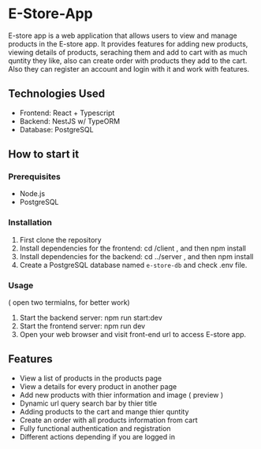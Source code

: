 # E-Store-App
E-store app is a web application that allows users to view and manage products in the E-store app. It provides features for adding new products, viewing details of products, seraching them and add to cart with as much quntity they like, also can create order with products they add to the cart. Also they can register an account and login with it and work with features.

## Technologies Used

- Frontend: React + Typescript
- Backend: NestJS w/ TypeORM
- Database: PostgreSQL

## How to start it

### Prerequisites

- Node.js 
- PostgreSQL

### Installation

1. First clone the repository
2. Install dependencies for the frontend:
cd /client , and then npm install
3. Install dependencies for the backend:
cd ../server , and then npm install
4. Create a PostgreSQL database named `e-store-db` and check .env file.


### Usage 

( open two termialns, for better work)
1. Start the backend server: npm run start:dev
2. Start the frontend server: npm run dev
3. Open your web browser and visit front-end url to access E-store app.

## Features

- View a list of products in the products page
- View a details for every product  in another page
- Add new products with thier information and image ( preview )
- Dynamic url query search bar by thier title
- Adding products to the cart and mange thier quntity
- Create an order with all products information from cart
- Fully functional authentication and registration
- Different actions depending if you are logged in 

